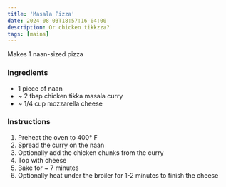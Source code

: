 ```yaml
---
title: 'Masala Pizza'
date: 2024-08-03T18:57:16-04:00
description: Or chicken tikkzza?
tags: [mains]
---
```


Makes 1 naan-sized pizza

### Ingredients

- 1 piece of naan
- ~ 2 tbsp chicken tikka masala curry
- ~ 1/4 cup mozzarella cheese

### Instructions

1. Preheat the oven to 400° F
2. Spread the curry on the naan
3. Optionally add the chicken chunks from the curry
4. Top with cheese
5. Bake for ~ 7 minutes
6. Optionally heat under the broiler for 1-2 minutes to finish the cheese
